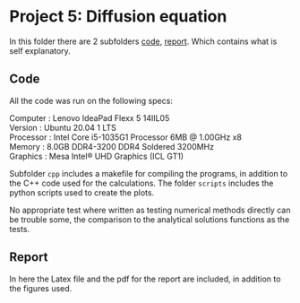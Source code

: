 # Project 5: Diffusion equation
In this folder there are 2 subfolders [code](https://github.com/SigurdSundberg/FYS3150/tree/master/project5/code), [report](https://github.com/SigurdSundberg/FYS3150/tree/master/project5/report).
Which contains what is self explanatory.
## Code
All the code was run on the following specs:

Computer  : Lenovo IdeaPad Flexx 5 14IIL05<br />
Version   : Ubuntu 20.04 1 LTS <br />
Processor : Intel Core i5-1035G1 Processor 6MB @ 1.00GHz x8 <br />
Memory    : 8.0GB DDR4-3200 DDR4 Soldered 3200MHz <br />
Graphics  : Mesa Intel® UHD Graphics (ICL GT1) <br />

Subfolder `cpp` includes a makefile for compiling the programs, in addition to the C++ code used for the calculations. The folder `scripts` includes the python scripts used to create the plots. 

No appropriate test where written as testing numerical methods directly can be trouble some, the comparison to the analytical solutions functions as the tests.

## Report
In here the Latex file and the pdf for the report are included, in addition to the figures used.
